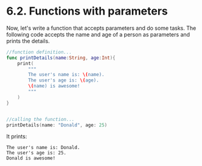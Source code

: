 # 6.2. Functions with parameters

Now, let's write a function that accepts parameters and do some tasks. The following code accepts the name and age of a person as parameters and prints the details.

```swift
//function definition...
func printDetails(name:String, age:Int){
    print(
        """
        The user's name is: \(name).
        The user's age is: \(age).
        \(name) is awesome!
        """
    )
}


//calling the function...
printDetails(name: "Donald", age: 25)
```

It prints:

```
The user's name is: Donald.
The user's age is: 25.
Donald is awesome!
```
